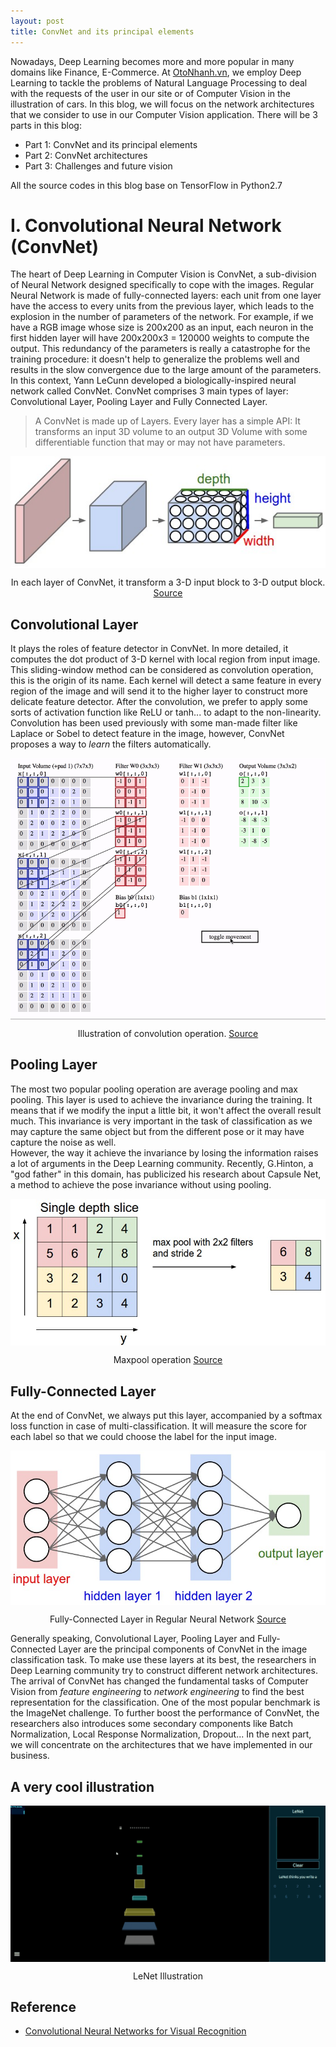 ```yaml
---
layout: post
title: ConvNet and its principal elements
---
```


Nowadays, Deep Learning becomes more and more popular in many domains like Finance, E-Commerce. At [OtoNhanh.vn](https://otonhanh.vn), we employ Deep Learning to tackle the problems of Natural Language Processing to deal with the requests of the user in our site or of Computer Vision in the illustration of cars. In this blog, we will focus on the network architectures that we consider to use in our Computer Vision application. There will be 3 parts in this blog:  

- Part 1: ConvNet and its principal elements
- Part 2: ConvNet architectures
- Part 3: Challenges and future vision

All the source codes in this blog base on TensorFlow in Python2.7

# I. Convolutional Neural Network (ConvNet)

The heart of Deep Learning in Computer Vision is ConvNet, a sub-division of Neural Network designed specifically to cope with the images. Regular Neural Network is made of fully-connected layers: each unit from one layer have the access to every units from the previous layer, which leads to the explosion in the number of parameters of the network. For example, if we have a RGB image whose size is 200x200 as an input, each neuron in the first hidden layer will have 200x200x3 = 120000 weights to compute the output. This redundancy of the parameters is really a catastrophe for the training procedure: it doesn't help to generalize the problems well and results in the slow convergence due to the large amount of the parameters.  
In this context, Yann LeCunn developed a biologically-inspired neural network called ConvNet. ConvNet comprises 3 main types of layer: Convolutional Layer, Pooling Layer and Fully Connected Layer.  
> A ConvNet is made up of Layers. Every layer has a simple API: It transforms an input 3D volume to an output 3D Volume
with some differentiable function that may or may not have parameters.  

<p align="center">
 <img src="/image/Introduction_CNN/cnn.jpeg" alt="" align="middle">
 <div align="center">In each layer of ConvNet, it transform a 3-D input block to 3-D output block. <a href="http://cs231n.github.io/assets/cnn/cnn.jpeg">Source</a></div>
</p>  

## Convolutional Layer

It plays the roles of feature detector in ConvNet. In more detailed, it computes the dot product of 3-D kernel with local region from input image. This sliding-window method can be considered as convolution operation, this is the origin of its name. Each kernel will detect a same feature in every region of the image and will send it to the higher layer to construct more delicate feature detector. After the convolution, we prefer to apply some sorts of activation function like ReLU or tanh... to adapt to the non-linearity.  
Convolution has been used previously with some man-made filter like Laplace or Sobel to detect feature in the image, however, ConvNet proposes a way to *learn* the filters automatically.  

<p align="center">
 <img src="/image/Introduction_CNN/conv-layer.gif" alt="" align="middle">
 <div align="center">Illustration of convolution operation. <a href="http://cs231n.github.io/convolutional-networks/">Source</a></div>
</p> 

## Pooling Layer

The most two popular pooling operation are average pooling and max pooling. This layer is used to achieve the invariance during the training. It means that if we modify the input a little bit, it won't affect the overall result much. This invariance is very important in the task of classification as we may capture the same object but from the different pose or it may have capture the noise as well.  
However, the way it achieve the invariance by losing the information raises a lot of arguments in the Deep Learning community. Recently, G.Hinton, a "god father" in this domain, has publicized his research about Capsule Net, a method to achieve the pose invariance without using pooling.  

<p align="center">
 <img src="/image/Introduction_CNN/maxpool.jpeg" alt="" align="middle">
 <div align="center">Maxpool operation <a href="http://cs231n.github.io/assets/cnn/maxpool.jpeg">Source</a></div>
</p>    

## Fully-Connected Layer

At the end of ConvNet, we always put this layer, accompanied by a softmax loss 
function in case of multi-classification. It will measure the score for each label so that we could choose the label for 
the input image.  

<p align="center">
 <img src="/image/Introduction_CNN/neural_net2.jpeg" alt="" align="middle">
 <div align="center">Fully-Connected Layer in Regular Neural Network <a href="http://cs231n.github.io/assets/nn1/neural_net2.jpeg">Source</a></div>
</p>  

Generally speaking, Convolutional Layer, Pooling Layer and Fully-Connected Layer are the principal components of ConvNet in the image classification task. To make use these layers at its best, the researchers in Deep Learning community try to construct different network architectures. The arrival of ConvNet has changed the fundamental tasks of Computer Vision from *feature engineering* to *network engineering* to find the best representation for the classification. One of the most popular benchmark is the ImageNet challenge. To further boost the performance of ConvNet, the researchers also introduces some secondary components like Batch Normalization, Local Response Normalization, Dropout...
In the next part, we will concentrate on the architectures that we have implemented in our business.

## A very cool illustration

<p align="center">
 <img src="/image/Introduction_CNN/lenet.gif" alt="" align="middle">
 <div align="center">LeNet Illustration</div>
</p>  

## Reference

- [Convolutional Neural Networks for Visual Recognition](http://cs231n.github.io/convolutional-networks/)  

